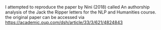 I attempted to reproduce the paper by Nini (2018) called An authorship analysis of the Jack the Ripper letters
for the NLP and Humanities course. the original paper can be accessed via https://academic.oup.com/dsh/article/33/3/621/4824843 
